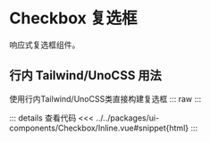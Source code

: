 # Checkbox 复选框

响应式复选框组件。

<script setup>
// import CssCheckbox from 'ui-components/css-class/Checkbox/CssClass.vue'
import InlineCheckbox from 'ui-components/Checkbox/Inline.vue'
</script>

## 行内 Tailwind/UnoCSS 用法
使用行内Tailwind/UnoCSS类直接构建复选框
::: raw
<InlineCheckbox />
:::

::: details 查看代码
<<< ../../packages/ui-components/Checkbox/Inline.vue#snippet{html}
:::
<!-- ## CSS 类用法
使用预定义的CSS类来构建复选框
::: raw
<CssCheckbox />
:::

::: code-group
<<< ../../packages/ui-components/css-class/Checkbox/CssClass.vue#snippet{html}[html]
<<< ../../packages/ui-components/css-class/Checkbox/index.css[scss]
::: -->
